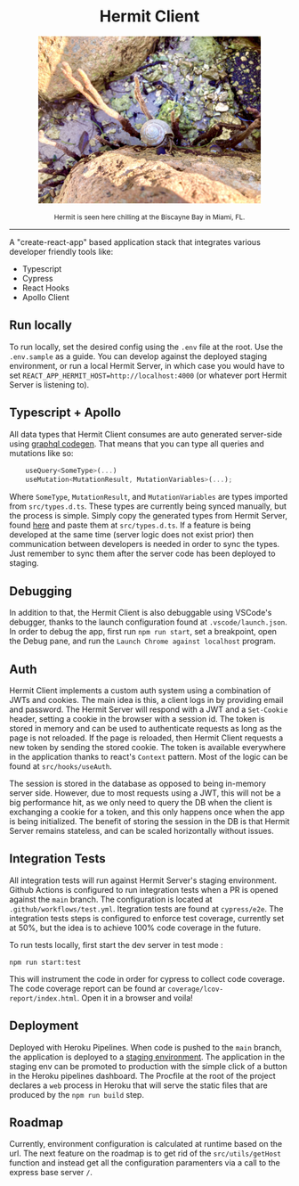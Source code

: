 <h1 align="center">Hermit Client</h1>
<p align="center">
    <img style="width: 400px" src="./public/shell.jpg">
    <p style="font-size: 12px" align="center" > Hermit is seen here chilling at the Biscayne Bay in Miami, FL.</p>
</p>
<hr>

A "create-react-app" based application stack that integrates various developer friendly tools like:

- Typescript
- Cypress
- React Hooks
- Apollo Client
  <br>

## Run locally

To run locally, set the desired config using the `.env` file at the root. Use the `.env.sample` as a guide.
You can develop against the deployed staging environment, or run a local Hermit Server, in which case you would have to set `REACT_APP_HERMIT_HOST=http://localhost:4000` (or whatever port Hermit Server is listening to).

## Typescript + Apollo

All data types that Hermit Client consumes are auto generated server-side using [graphql codegen](https://www.the-guild.dev/graphql/codegen). That means that you can type all queries and mutations like so:

```js
    useQuery<SomeType>(...)
    useMutation<MutationResult, MutationVariables>(...);
```

Where `SomeType`, `MutationResult`, and `MutationVariables` are types imported from `src/types.d.ts`. These types are currently being synced manually, but the process is simple. Simply copy the generated types from Hermit Server, found [here](https://github.com/svegalopez/hermit-server/blob/main/src/hermit/services/apollo/gql-types.d.ts) and paste them at `src/types.d.ts`. If a feature is being developed at the same time (server logic does not exist prior) then communication between developers is needed in order to sync the types. Just remember to sync them after the server code has been deployed to staging.

## Debugging

In addition to that, the Hermit Client is also debuggable using VSCode's debugger, thanks to the launch configuration found at `.vscode/launch.json`. In order to debug the app, first run `npm run start`, set a breakpoint, open the Debug pane, and run the `Launch Chrome against localhost` program.

## Auth

Hermit Client implements a custom auth system using a combination of JWTs and cookies.
The main idea is this, a client logs in by providing email and password. The Hermit Server will respond with a JWT and a `Set-Cookie` header, setting a cookie in the browser with a session id. The token is stored in memory and can be used to authenticate requests as long as the page is not reloaded. If the page is reloaded, then Hermit Client requests a new token by sending the stored cookie. The token is available everywhere in the application thanks to react's `Context` pattern. Most of the logic can be found at `src/hooks/useAuth`.

The session is stored in the database as opposed to being in-memory server side. However, due to most requests using a JWT, this will not be a big performance hit, as we only need to query the DB when the client is exchanging a cookie for a token, and this only happens once when the app is being initialized. The benefit of storing the session in the DB is that Hermit Server remains stateless, and can be scaled horizontally without issues.

## Integration Tests

All integration tests will run against Hermit Server's staging environment.
Github Actions is configured to run integration tests when a PR is opened against the `main` branch.
The configuration is located at `.github/workflows/test.yml`. Itegration tests are found at `cypress/e2e`. The integration tests steps is configured to enforce test coverage, currently set at 50%, but the idea is to achieve 100% code coverage in the future.

To run tests locally, first start the dev server in test mode :

```
npm run start:test
```

This will instrument the code in order for cypress to collect code coverage. The code coverage report can be found ar `coverage/lcov-report/index.html`. Open it in a browser and voila!

## Deployment

Deployed with Heroku Pipelines. When code is pushed to the `main` branch, the application is deployed to a [staging environment](https://staging.hermit.cloud/). The application in the staging env can be promoted to production with the simple click of a button in the Heroku pipelines dashboard. The Procfile at the root of the project declares a `web` process in Heroku that will serve the static files that are produced by the `npm run build` step.

## Roadmap

Currently, environment configuration is calculated at runtime based on the url.
The next feature on the roadmap is to get rid of the `src/utils/getHost` function and instead get all the configuration paramenters via a call to the express base server `/`.
